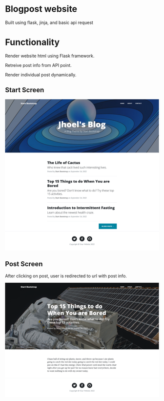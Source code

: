 # Blogpost website 

Built using flask, jinja, and basic api request

# Functionality

Render website html using Flask framework.

Retreive post info from API point.

Render individual post dynamically.


## Start Screen 

![alt text](./screenshots/blog_main.png)


## Post Screen 

After clicking on post, user is redirected to url with post info.

![alt text](./screenshots/post_img.png)
